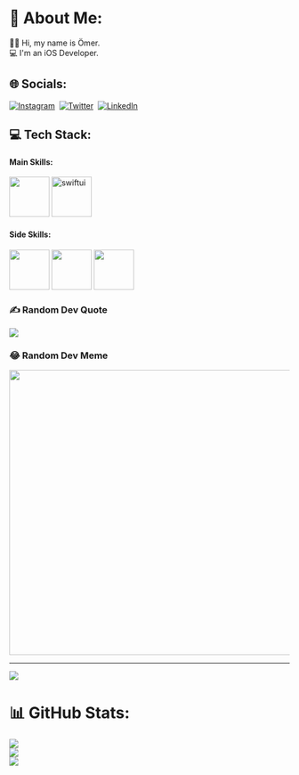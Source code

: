 # 💫 About Me:
👨‍💻 Hi, my name is Ömer. <br>💻 I'm an iOS Developer.<br>


## 🌐 Socials:
<!--
[![Instagram](https://img.icons8.com/fluency/48/null/instagram-new.png)](https://instagram.com/omercangulec) [![LinkedIn](https://img.icons8.com/fluency/48/null/linkedin.png)](https://linkedin.com/in/omercangulec) [![Twitter](https://img.icons8.com/color/48/null/twitter--v1.png)](https://twitter.com/omercangulec5) [![Codepen](https://img.icons8.com/ios/48/codepen.png)](https://codepen.io/omercangulec/pens/) 
-->

[![Instagram](https://img.shields.io/badge/Instagram-E4405F?style=for-the-badge&logo=instagram&logoColor=white)](https://instagram.com/omercangulec)&nbsp;
[![Twitter](https://img.shields.io/badge/Twitter-1DA1F2?style=for-the-badge&logo=twitter&logoColor=white)](https://twitter.com/omercangulec5)&nbsp;
[![LinkedIn](https://img.shields.io/badge/LinkedIn-0077B5?style=for-the-badge&logo=linkedin&logoColor=white)](https://linkedin.com/in/omercangulec)&nbsp;



## 💻 Tech Stack:
<!--
<img src="https://cdn.jsdelivr.net/gh/devicons/devicon/icons/html5/html5-original.svg" width = 80px height = 80px/> <img src="https://cdn.jsdelivr.net/gh/devicons/devicon/icons/css3/css3-original.svg" width = 80px height = 80px /> <img src="https://cdn.jsdelivr.net/gh/devicons/devicon/icons/javascript/javascript-original.svg" width = 80px height = 80px />
<img width="78" height="78" src="https://img.icons8.com/color/78/html-5--v1.png" alt="html-5--v1"/> <img width="78" height="78" src="https://img.icons8.com/color/78/css3.png" alt="css3"/> <img width="78" height="78" src="https://img.icons8.com/color/78/javascript--v1.png" alt="javascript--v1"/> 
![HTML5](https://img.shields.io/badge/HTML5-E34F26?style=for-the-badge&logo=html5&logoColor=white)&nbsp;
![CSS3](https://img.shields.io/badge/CSS3-1572B6?style=for-the-badge&logo=css3&logoColor=white)&nbsp;
![JavaScript](https://img.shields.io/badge/JavaScript-F7DF1E?style=for-the-badge&logo=javascript&logoColor=black)&nbsp;
-->
#### Main Skills:
<img src="https://cdn.jsdelivr.net/gh/devicons/devicon/icons/swift/swift-original.svg" width="72px" height="72px" /> <img width="72px" height="72px" src="https://img.icons8.com/fluency/72/swiftui.png" alt="swiftui"/>
          

#### Side Skills:
<img src="https://cdn.jsdelivr.net/gh/devicons/devicon/icons/html5/html5-original.svg" width="72px" height="72px" /> <img src="https://cdn.jsdelivr.net/gh/devicons/devicon/icons/css3/css3-original.svg" width="72px" height="72px" /> <img src="https://cdn.jsdelivr.net/gh/devicons/devicon/icons/javascript/javascript-original.svg" width="72px" height="72px" />
          

### ✍️ Random Dev Quote
![](https://quotes-github-readme.vercel.app/api?type=horizontal&theme=radical)

### 😂 Random Dev Meme
<img src="https://images7.memedroid.com/images/UPLOADED759/5b66a230c099a.jpeg" width="512px"/>

---
[![](https://visitcount.itsvg.in/api?id=omercangulec&icon=0&color=0)](https://visitcount.itsvg.in)

# 📊 GitHub Stats:
![](https://github-readme-stats.vercel.app/api?username=omercangulec&theme=dark&hide_border=false&include_all_commits=false&count_private=false)<br/>
![](https://github-readme-streak-stats.herokuapp.com/?user=omercangulec&theme=dark&hide_border=false)<br/>
![](https://github-readme-stats.vercel.app/api/top-langs/?username=omercangulec&theme=dark&hide_border=false&include_all_commits=false&count_private=false&layout=compact)

<!-- Proudly created with GPRM ( https://gprm.itsvg.in ) -->

<!--
**omercangulec/omercangulec** is a ✨ _special_ ✨ repository because its `README.md` (this file) appears on your GitHub profile.

Here are some ideas to get you started:

- 🔭 I’m currently working on ...
- 🌱 I’m currently learning ...
- 👯 I’m looking to collaborate on ...
- 🤔 I’m looking for help with ...
- 💬 Ask me about ...
- 📫 How to reach me: ...
- 😄 Pronouns: ...
- ⚡ Fun fact: ...
-->
